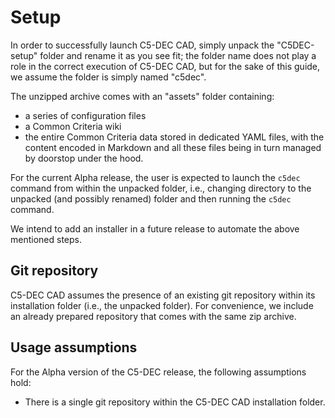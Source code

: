 # Setup

In order to successfully launch C5-DEC CAD, simply unpack the "C5DEC-setup" folder and rename it as you see fit; the folder name does not play a role in the correct execution of C5-DEC CAD, but for the sake of this guide, we assume the folder is simply named "c5dec". 

The unzipped archive comes with an "assets" folder containing:
- a series of configuration files
- a Common Criteria wiki
- the entire Common Criteria data stored in dedicated YAML files, with the content encoded in Markdown and all these files being in turn managed by doorstop under the hood.

For the current Alpha release, the user is expected to launch the `c5dec` command from within the unpacked folder, i.e., changing directory to the unpacked (and possibly renamed) folder and then running the `c5dec` command. 

We intend to add an installer in a future release to automate the above mentioned steps.

## Git repository

C5-DEC CAD assumes the presence of an existing git repository within its installation folder (i.e., the unpacked folder). For convenience, we include an already prepared repository that comes with the same zip archive.

## Usage assumptions

For the Alpha version of the C5-DEC release, the following assumptions hold:

- There is a single git repository within the C5-DEC CAD installation folder.